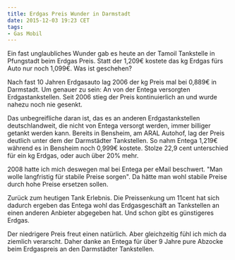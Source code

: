 ```yaml
---
title: Erdgas Preis Wunder in Darmstadt
date: 2015-12-03 19:23 CET
tags:
- Gas Mobil
---
```

Ein fast unglaubliches Wunder gab es heute an der Tamoil Tankstelle in Pfungstadt beim Erdgas Preis. Statt der 1,209€ kostete das kg Erdgas fürs Auto nur noch 1,099€. Was ist geschehen?

Nach fast 10 Jahren Erdgasauto lag 2006 der kg Preis mal bei 0,889€ in Darmstadt. Um genauer zu sein: An von der Entega versorgten Erdgastankstellen. Seit 2006 stieg der Preis kontinuierlich an und wurde nahezu noch nie gesenkt.

Das unbegreifliche daran ist, das es an anderen Erdgastankstellen deutschlandweit, die nicht von Entega versorgt werden, immer billiger getankt werden kann. Bereits in Bensheim, am ARAL Autohof, lag der Preis deutlich unter dem der Darmstädter Tankstellen. So nahm Entega 1,219€ während es in Bensheim noch 0,999€ kostete. Stolze 22,9 cent unterschied für ein kg Erdgas, oder auch über 20% mehr.

2008 hatte ich mich deswegen mal bei Entega per eMail beschwert. "Man wolle langfristig für stabile Preise sorgen". Da hätte man wohl stabile Preise durch hohe Preise ersetzen sollen.

Zurück zum heutigen Tank Erlebnis. Die Preissenkung um 11cent hat sich dadurch ergeben das Entega wohl das Erdgasgeschäft an Tankstellen an einen anderen Anbieter abgegeben hat. Und schon gibt es günstigeres Erdgas.

Der niedrigere Preis freut einen natürlich. Aber gleichzeitig fühl ich mich da ziemlich verarscht. Daher danke an Entega für über 9 Jahre pure Abzocke beim Erdgaspreis an den Darmstädter Tankstellen.
